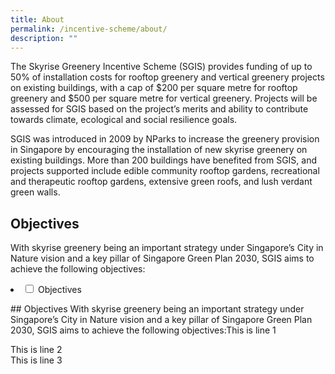 ```yaml
---
title: About
permalink: /incentive-scheme/about/
description: ""
---
```

The Skyrise Greenery Incentive Scheme (SGIS) provides funding of up to 50% of installation costs for rooftop greenery and vertical greenery projects on existing buildings, with a cap of $200 per square metre for rooftop greenery and $500 per square metre for vertical greenery. Projects will be assessed for SGIS based on the project’s merits and ability to contribute towards climate, ecological and social resilience goals.

SGIS was introduced in 2009 by NParks to increase the greenery provision in Singapore by encouraging the installation of new skyrise greenery on existing buildings. More than 200 buildings have benefited from SGIS, and projects supported include edible community rooftop gardens, recreational and therapeutic rooftop gardens, extensive green roofs, and lush verdant green walls. 

## Objectives
With skyrise greenery being an important strategy under Singapore’s City in Nature vision and a key pillar of Singapore Green Plan 2030, SGIS aims to achieve the following objectives:

<li>
    <input id="accordion2" type="checkbox">
    <label for="accordion2">Objectives</label>
    <div>
      <p>## Objectives
With skyrise greenery being an important strategy under Singapore’s City in Nature vision and a key pillar of Singapore Green Plan 2030, SGIS aims to achieve the following objectives:This is line 1</p>
      <p>This is line 2<br>
        This is line 3</p>
    </div>
  </li>
